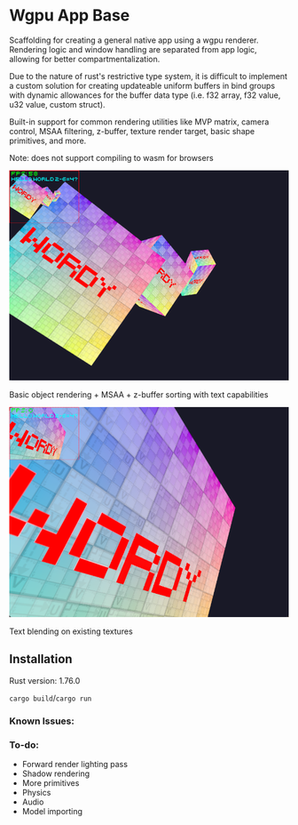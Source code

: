 # Wgpu App Base

Scaffolding for creating a general native app using a wgpu renderer.
Rendering logic and window handling are separated from app logic,
allowing for better compartmentalization.

Due to the nature of rust's restrictive type system, it is difficult to implement 
a custom solution for creating updateable uniform buffers in bind groups with dynamic 
allowances for the buffer data type (i.e. f32 array, f32 value, u32 value, custom struct). 

Built-in support for common rendering utilities like MVP matrix, camera control,
MSAA filtering, z-buffer, texture render target, basic shape primitives, and more. 

Note: does not support compiling to wasm for browsers

<img src="assets/screenshot.png" width="700px" />

Basic object rendering + MSAA + z-buffer sorting with text capabilities

<img src="assets/screenshot2.png" width="700px" />

Text blending on existing textures

## Installation

Rust version: 1.76.0

`cargo build`/`cargo run`

### Known Issues:

### To-do:
- Forward render lighting pass
- Shadow rendering
- More primitives
- Physics
- Audio
- Model importing
